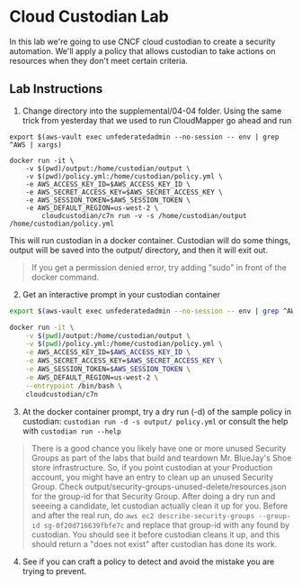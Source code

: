 # Cloud Custodian Lab

In this lab we're going to use CNCF cloud custodian to create a security
automation.  We'll apply a policy that allows custodian to take actions on resources when they don't meet certain criteria.

## Lab Instructions

1. Change directory into the supplemental/04-04 folder.  Using the same trick from yesterday that we used to run CloudMapper go ahead and run
```
export $(aws-vault exec unfederatedadmin --no-session -- env | grep ^AWS | xargs) 

docker run -it \
    -v $(pwd)/output:/home/custodian/output \
    -v $(pwd)/policy.yml:/home/custodian/policy.yml \
    -e AWS_ACCESS_KEY_ID=$AWS_ACCESS_KEY_ID \
    -e AWS_SECRET_ACCESS_KEY=$AWS_SECRET_ACCESS_KEY \
    -e AWS_SESSION_TOKEN=$AWS_SESSION_TOKEN \
    -e AWS_DEFAULT_REGION=us-west-2 \
        cloudcustodian/c7n run -v -s /home/custodian/output /home/custodian/policy.yml
```

This will run custodian in a docker container. Custodian will do some things, output will be saved into the output/ directory, and then it will exit out.

> If you get a permission denied error, try adding "sudo" in front of the docker command.

2. Get an interactive prompt in your custodian container

```bash
export $(aws-vault exec unfederatedadmin --no-session -- env | grep ^AWS | xargs) 

docker run -it \
    -v $(pwd)/output:/home/custodian/output \
    -v $(pwd)/policy.yml:/home/custodian/policy.yml \
    -e AWS_ACCESS_KEY_ID=$AWS_ACCESS_KEY_ID \
    -e AWS_SECRET_ACCESS_KEY=$AWS_SECRET_ACCESS_KEY \
    -e AWS_SESSION_TOKEN=$AWS_SESSION_TOKEN \
    -e AWS_DEFAULT_REGION=us-west-2 \
    --entrypoint /bin/bash \
    cloudcustodian/c7n 
```

3. At the docker container prompt, try a dry run (-d) of the sample policy in custodian: `custodian run -d -s output/ policy.yml` or consult the help with `custodian run --help`

> There is a good chance you likely have one or more unused Security Groups as part of the labs that build and teardown Mr. BlueJay's Shoe store infrastructure. So, if you point custodian at your Production account, you might have an entry to clean up an unused Security Group. Check output/security-groups-unused-delete/resources.json for the group-id for that Security Group. After doing a dry run and seeeing a candidate, let custodian actually clean it up for you. Before and after the real run, do `aws ec2 describe-security-groups --group-id sg-0f20d716639fbfe7c` and replace that group-id with any found by custodian. You should see it before custodian cleans it up, and this should return a "does not exist" after custodian has done its work.

4. See if you can craft a policy to detect and avoid the mistake you are trying to prevent.
